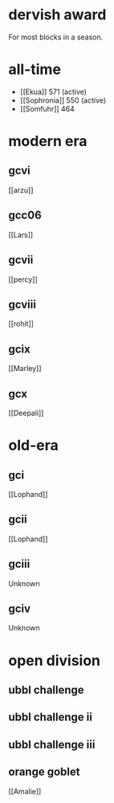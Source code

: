 # dervish award

For most blocks in a season.

# all-time

* [[Ekua]] 571 (active)
* [[Sophronia]] 550 (active)
* [[Somfuhr]] 464

# modern era

## gcvi

[[arzu]]

## gcc06

[[Lars]]

## gcvii

[[percy]]

## gcviii

[[rohit]]

## gcix

[[Marley]]

## gcx

[[Deepali]]

# old-era

## gci

[[Lophand]]

## gcii

[[Lophand]]

## gciii

Unknown

## gciv

Unknown

# open division

## ubbl challenge

## ubbl challenge ii

## ubbl challenge iii

## orange goblet

[[Amalie]]